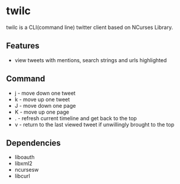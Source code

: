 twilc
=====
twilc is a CLI(command line) twitter client based on NCurses Library.

Features
--------
* view tweets with mentions, search strings and urls highlighted

Command
-------
* j - move down one tweet
* k - move up one tweet
* J - move down one page
* K - move up one page
* . - refresh current timeline and get back to the top
* v - return to the last viewed tweet if unwillingly brought to the top

Dependencies
------------
* liboauth
* libxml2
* ncursesw
* libcurl

